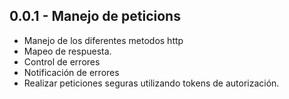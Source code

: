 ## 0.0.1 - Manejo de peticions

* Manejo de los diferentes metodos http
* Mapeo de respuesta. 
* Control de errores
* Notificación de errores
* Realizar peticiones seguras utilizando tokens de autorización.